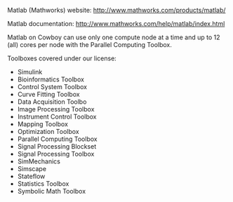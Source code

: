 Matlab (Mathworks) website: http://www.mathworks.com/products/matlab/

Matlab documentation:  http://www.mathworks.com/help/matlab/index.html

Matlab on Cowboy can use only one compute node at a time and up to 12 (all) cores per node with the Parallel
Computing Toolbox.

Toolboxes covered under our license:

*   Simulink
*   Bioinformatics Toolbox
*   Control System Toolbox
*   Curve Fitting Toolbox
*   Data Acquisition Toolbo
*   Image Processing Toolbox
*   Instrument Control Toolbox
*   Mapping Toolbox
*   Optimization Toolbox
*   Parallel Computing Toolbox
*   Signal Processing Blockset
*   Signal Processing Toolbox
*   SimMechanics
*   Simscape
*   Stateflow
*   Statistics Toolbox
*   Symbolic Math Toolbox
